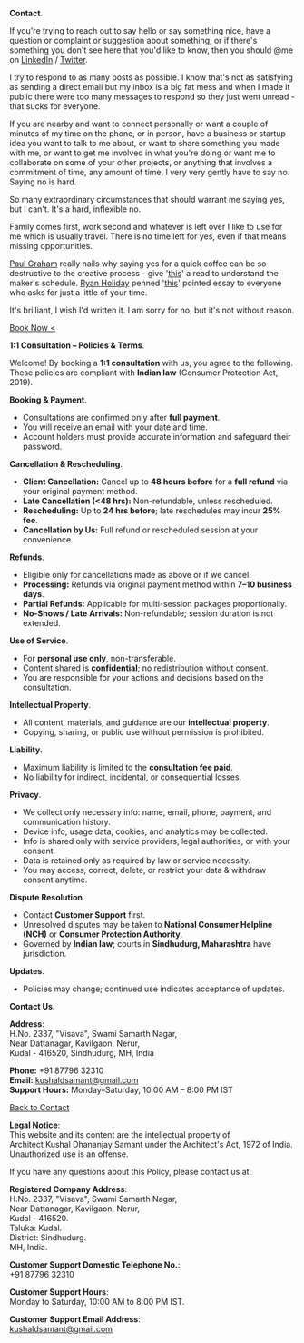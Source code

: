 **Contact**.

If you're trying to reach out to say hello or say something nice, have a question or complaint or suggestion about something, or if there's something you don't see here that you'd like to know, then you should @me on <a href="https://linkedin.com/in/kvshvl" rel="noopener noreferrer" target="_blank">LinkedIn</a> / <a href="https://twitter.com/kvshvl_" rel="noopener noreferrer" target="_blank">Twitter</a>.

I try to respond to as many posts as possible. I know that's not as satisfying as sending a direct email but my inbox is a big fat mess and when I made it public there were too many messages to respond so they just went unread - that sucks for everyone.

If you are nearby and want to connect personally or want a couple of minutes of my time on the phone, or in person, have a business or startup idea you want to talk to me about, or want to share something you made with me, or want to get me involved in what you're doing or want me to collaborate on some of your other projects, or anything that involves a commitment of time, any amount of time, I very very gently have to say no. Saying no is hard.

So many extraordinary circumstances that should warrant me saying yes, but I can't. It's a hard, inflexible no.

Family comes first, work second and whatever is left over I like to use for me which is usually travel. There is no time left for yes, even if that means missing opportunities.

<a href="https://twitter.com/paulg" rel="noopener noreferrer" target="_blank">Paul Graham</a> really nails why saying yes for a quick coffee can be so destructive to the creative process - give '<a href="http://paulgraham.com/makersschedule.html" rel="noopener noreferrer" target="_blank">this</a>' a read to understand the maker's schedule. <a href="https://twitter.com/RyanHoliday" rel="noopener noreferrer" target="_blank">Ryan Holiday</a> penned '<a href="https://thoughtcatalog.com/ryan-holiday/2017/01/to-everyone-who-asks-for-just-a-little-of-your-time" rel="noopener noreferrer" target="_blank">this</a>' pointed essay to everyone who asks for just a little of your time.

It's brilliant, I wish I'd written it. I am sorry for no, but it's not without reason.

<a class="btn" href="https://ask.setmore.com/kvshvl">Book Now&nbsp;&#60;</a>

**1:1 Consultation – Policies & Terms**.

Welcome! By booking a **1:1 consultation** with us, you agree to the following. These policies are compliant with **Indian law** (Consumer Protection Act, 2019).

**Booking & Payment**.

- Consultations are confirmed only after **full payment**.  
- You will receive an email with your date and time.  
- Account holders must provide accurate information and safeguard their password.  

**Cancellation & Rescheduling**.

- **Client Cancellation:** Cancel up to **48&nbsp;hours before** for a **full refund** via your original payment method.  
- **Late Cancellation (<48&nbsp;hrs):** Non-refundable, unless rescheduled.  
- **Rescheduling:** Up to **24&nbsp;hrs before**; late reschedules may incur **25% fee**.  
- **Cancellation by Us:** Full refund or rescheduled session at your convenience.  

**Refunds**.

- Eligible only for cancellations made as above or if we cancel.  
- **Processing:** Refunds via original payment method within **7–10 business days**.  
- **Partial Refunds:** Applicable for multi-session packages proportionally.  
- **No-Shows / Late Arrivals:** Non-refundable; session duration is not extended.  

**Use of Service**.

- For **personal use only**, non-transferable.  
- Content shared is **confidential**; no redistribution without consent.  
- You are responsible for your actions and decisions based on the consultation.  

**Intellectual Property**.

- All content, materials, and guidance are our **intellectual property**.  
- Copying, sharing, or public use without permission is prohibited.  

**Liability**.

- Maximum liability is limited to the **consultation fee paid**.  
- No liability for indirect, incidental, or consequential losses.  

**Privacy**.

- We collect only necessary info: name, email, phone, payment, and communication history.  
- Device info, usage data, cookies, and analytics may be collected.  
- Info is shared only with service providers, legal authorities, or with your consent.  
- Data is retained only as required by law or service necessity.  
- You may access, correct, delete, or restrict your data & withdraw consent anytime.  

**Dispute Resolution**.

- Contact **Customer Support** first.  
- Unresolved disputes may be taken to **National Consumer Helpline (NCH)** or **Consumer Protection Authority**.  
- Governed by **Indian law**; courts in **Sindhudurg, Maharashtra** have jurisdiction.  

**Updates**.

- Policies may change; continued use indicates acceptance of updates.  

**Contact Us**.

**Address**:  
H.No.&nbsp;2337,&nbsp;"Visava",&nbsp;Swami Samarth Nagar,  
Near&nbsp;Dattanagar,&nbsp;Kavilgaon,&nbsp;Nerur,  
Kudal&nbsp;-&nbsp;416520,&nbsp;Sindhudurg,&nbsp;MH,&nbsp;India  

**Phone:** +91&nbsp;87796&nbsp;32310  
**Email:** kushaldsamant@gmail.com  
**Support Hours:** Monday–Saturday,&nbsp;10:00&nbsp;AM&nbsp;–&nbsp;8:00&nbsp;PM&nbsp;IST  

[Back&nbsp;to&nbsp;Contact](https://kushalsamant.github.io/contact.html)  

**Legal Notice**:  
This website and its content are the intellectual property of Architect&nbsp;Kushal&nbsp;Dhananjay&nbsp;Samant under the Architect's&nbsp;Act,&nbsp;1972&nbsp;of&nbsp;India. Unauthorized use is an offense.

If you have any questions about this Policy, please contact us at:

**Registered Company Address**:  
H.No. 2337, "Visava", Swami Samarth Nagar,  
Near Dattanagar, Kavilgaon, Nerur,  
Kudal - 416520.  
Taluka: Kudal.  
District: Sindhudurg.  
MH, India.

**Customer Support Domestic Telephone No.**:  
+91 87796 32310

**Customer Support Hours**:  
Monday to Saturday, 10:00 AM to 8:00 PM IST.

**Customer Support Email Address**:  
kushaldsamant@gmail.com